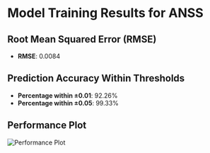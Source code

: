 # Model Training Results for ANSS

## Root Mean Squared Error (RMSE)
- **RMSE**: 0.0084

## Prediction Accuracy Within Thresholds
- **Percentage within ±0.01**: 92.26%
- **Percentage within ±0.05**: 99.33%

## Performance Plot
![Performance Plot](../imgs/ANSS.png)
